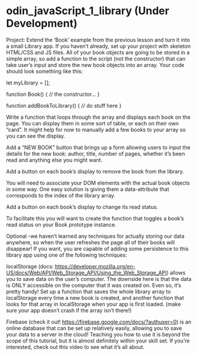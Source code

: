 # odin_javaScript_1_library (Under Development)

Project:
Extend the ‘Book’ example from the previous lesson and turn it into a small Library app. 
If you haven’t already, set up your project with skeleton HTML/CSS and JS files.
All of your book objects are going to be stored in a simple array, so add a function to the script (not the constructor) that can take user’s input and store the new book objects into an array. Your code should look something like this:

let myLibrary = [];

function Book() {
  // the constructor...
}

function addBookToLibrary() {
  // do stuff here
}

Write a function that loops through the array and displays each book on the page. You can display them in some sort of table, or each on their own “card”. It might help for now to manually add a few books to your array so you can see the display.

Add a “NEW BOOK” button that brings up a form allowing users to input the details for the new book: author, title, number of pages, whether it’s been read and anything else you might want.

Add a button on each book’s display to remove the book from the library.

You will need to associate your DOM elements with the actual book objects in some way. One easy solution is giving them a data-attribute that corresponds to the index of the library array.

Add a button on each book’s display to change its read status.

To facilitate this you will want to create the function that toggles a book’s read status on your Book prototype instance.

Optional -we haven’t learned any techniques for actually storing our data anywhere, so when the user refreshes the page all of their books will disappear! If you want, you are capable of adding some persistence to this library app using one of the following techniques:

localStorage (docs: https://developer.mozilla.org/en-US/docs/Web/API/Web_Storage_API/Using_the_Web_Storage_API) allows you to save data on the user’s computer. The downside here is that the data is ONLY accessible on the computer that it was created on. Even so, it’s pretty handy! Set up a function that saves the whole library array to localStorage every time a new book is created, and another function that looks for that array in localStorage when your app is first loaded. (make sure your app doesn’t crash if the array isn’t there!)

Firebase (check it out! https://firebase.google.com/docs/?authuser=0) is an online database that can be set up relatively easily, allowing you to save your data to a server in the cloud! Teaching you how to use it is beyond the scope of this tutorial, but it is almost definitely within your skill set. If you’re interested, check out this video to see what it’s all about.
